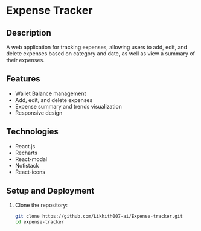 # Expense Tracker

## Description
A web application for tracking expenses, allowing users to add, edit, and delete expenses based on category and date, as well as view a summary of their expenses.

## Features
- Wallet Balance management
- Add, edit, and delete expenses
- Expense summary and trends visualization
- Responsive design

## Technologies
- React.js
- Recharts
- React-modal
- Notistack
- React-icons

## Setup and Deployment
1. Clone the repository:
   ```bash
   git clone https://github.com/Likhith007-ai/Expense-tracker.git
   cd expense-tracker
